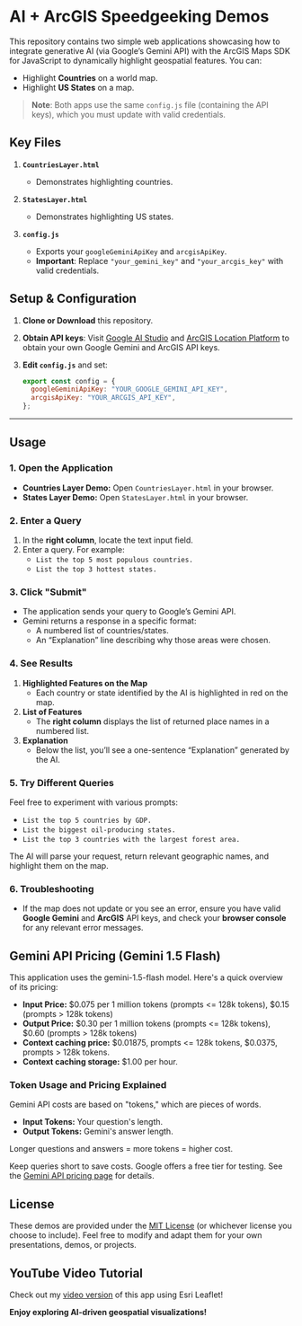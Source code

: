 # AI + ArcGIS Speedgeeking Demos

This repository contains two simple web applications showcasing how to integrate generative AI (via Google’s Gemini API) with the ArcGIS Maps SDK for JavaScript to dynamically highlight geospatial features. You can:

- Highlight **Countries** on a world map.
- Highlight **US States** on a map.

> **Note**: Both apps use the same `config.js` file (containing the API keys), which you must update with valid credentials.

## Key Files

1. **`CountriesLayer.html`**  
   - Demonstrates highlighting countries.

2. **`StatesLayer.html`**  
   - Demonstrates highlighting US states.

3. **`config.js`**  
   - Exports your `googleGeminiApiKey` and `arcgisApiKey`.  
   - **Important**: Replace `"your_gemini_key"` and `"your_arcgis_key"` with valid credentials.

## Setup & Configuration

1. **Clone or Download** this repository.

2.  **Obtain API keys**: Visit [Google AI Studio](https://aistudio.google.com/) and [ArcGIS Location Platform](location.arcgis.com) to obtain your own Google Gemini and ArcGIS API keys.

3. **Edit `config.js`** and set:
   ```js
   export const config = {
     googleGeminiApiKey: "YOUR_GOOGLE_GEMINI_API_KEY",
     arcgisApiKey: "YOUR_ARCGIS_API_KEY",
   };


---
## Usage

### 1. Open the Application

- **Countries Layer Demo:** Open `CountriesLayer.html` in your browser.  
- **States Layer Demo:** Open `StatesLayer.html` in your browser.

### 2. Enter a Query

1. In the **right column**, locate the text input field.  
2. Enter a query. For example:  
   - `List the top 5 most populous countries.`
   - `List the top 3 hottest states.`

### 3. Click "Submit"

- The application sends your query to Google’s Gemini API.
- Gemini returns a response in a specific format:
  - A numbered list of countries/states.
  - An “Explanation” line describing why those areas were chosen.

### 4. See Results

1. **Highlighted Features on the Map**  
   - Each country or state identified by the AI is highlighted in red on the map.
2. **List of Features**  
   - The **right column** displays the list of returned place names in a numbered list.
3. **Explanation**  
   - Below the list, you’ll see a one-sentence “Explanation” generated by the AI.

### 5. Try Different Queries

Feel free to experiment with various prompts:
- `List the top 5 countries by GDP.`
- `List the biggest oil-producing states.`
- `List the top 3 countries with the largest forest area.`

The AI will parse your request, return relevant geographic names, and highlight them on the map.

### 6. Troubleshooting

- If the map does not update or you see an error, ensure you have valid **Google Gemini** and **ArcGIS** API keys, and check your **browser console** for any relevant error messages.

## Gemini API Pricing (Gemini 1.5 Flash)
This application uses the gemini-1.5-flash model. Here's a quick overview of its pricing:
- **Input Price:** $0.075 per 1 million tokens (prompts <= 128k tokens), $0.15 (prompts > 128k tokens)
- **Output Price:** $0.30 per 1 million tokens (prompts <= 128k tokens), $0.60 (prompts > 128k tokens)
- **Context caching price:** $0.01875, prompts <= 128k tokens, $0.0375, prompts > 128k tokens.
- **Context caching storage:** $1.00 per hour.

### Token Usage and Pricing Explained

Gemini API costs are based on "tokens," which are pieces of words.

* **Input Tokens:** Your question's length.
* **Output Tokens:** Gemini's answer length.

Longer questions and answers = more tokens = higher cost.

Keep queries short to save costs. Google offers a free tier for testing. See the [Gemini API pricing page](https://ai.google.dev/gemini-api/docs/pricing) for details.

## License

These demos are provided under the [MIT License](LICENSE) (or whichever license you choose to include). Feel free to modify and adapt them for your own presentations, demos, or projects.

## YouTube Video Tutorial

Check out my [video version](https://www.youtube.com/watch?v=MbfRpU8-Ya0) of this app using Esri Leaflet!

**Enjoy exploring AI-driven geospatial visualizations!**
